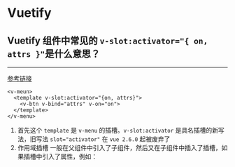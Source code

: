 # Vuetify

## Vuetify 组件中常见的 `v-slot:activator="{ on, attrs }"`是什么意思？
<hr />

[参考链接](https://blog.csdn.net/weixin_44710964/article/details/107428727)

```
<v-meun>
  <template v-slot:activator="{on, attrs}">
    <v-btn v-bind="attrs" v-on="on">
  </template>
</v-menu>
```
1. 首先这个 `template` 是 `v-menu` 的插槽。`v-slot:activator` 是具名插槽的新写法，旧写法 `slot="activator"` 在 `vue 2.6.0` 起被废弃了
2. 作用域插槽
一般在父组件中引入了子组件，然后又在子组件中插入了插槽，如果插槽中引入了属性，例如：
